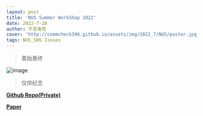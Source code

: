```yaml
---
layout: post
title: 'NUS Summer WorkShop 2022'
date: 2022-7-28
author: 不显电性
cover: 'http://commcheck396.github.io/assets/img/2022_7/NUS/poster.jpg'
tags: NUS_SWS Issues
---
```

> 善始善终


![image](http://commcheck396.github.io/assets/img/2022_7/NUS/certificate.jpg)


> 仅供纪念

**[Github Repo(Private)](https://github.com/QDelta/SWSSec_Group3)**  
  
**[Paper](http://commcheck396.github.io/assets/img/PDF/SWS3011_03_paper.pdf)**